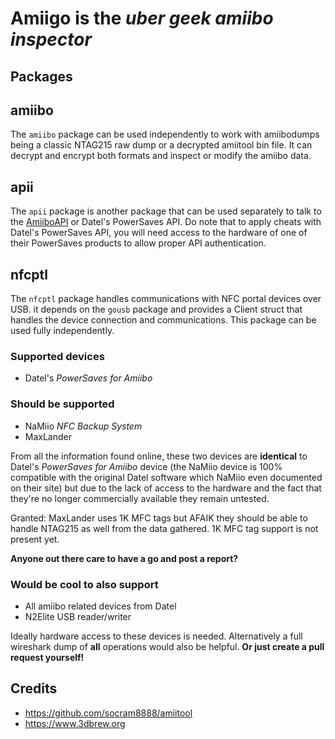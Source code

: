 # Amiigo is the _uber geek amiibo inspector_

## Packages

## amiibo
The `amiibo` package can be used independently to work with amiibodumps being a
classic NTAG215 raw dump or a decrypted amiitool bin file.
It can decrypt and encrypt both formats and inspect or modify the amiibo data.

## apii
The `apii` package is another package that can be used separately to talk to
the [AmiiboAPI](https://amiiboapi.com/) or Datel's PowerSaves API. Do note that
to apply cheats with Datel's PowerSaves API, you will need access to the
hardware of one of their PowerSaves products to allow proper API
authentication.

## nfcptl
The `nfcptl` package handles communications with NFC portal devices over USB. it
depends on the `gousb` package and provides a Client struct that handles the
device connection and communications.
This package can be used fully independently.

### Supported devices
- Datel's *PowerSaves for Amiibo*

### Should be supported
- NaMiio *NFC Backup System*
- MaxLander

From all the information found online, these two devices are **identical** to
Datel's *PowerSaves for Amiibo* device (the NaMiio device is 100% compatible
with the original Datel software which NaMiio even documented on their site)
but due to the lack of access to the hardware and the fact that they're no
longer commercially available they remain untested.

Granted: MaxLander uses 1K MFC tags but AFAIK they should be able to handle
NTAG215 as well from the data gathered. 1K MFC tag support is not present yet.

**Anyone out there care to have a go and post a report?**

### Would be cool to also support
- All amiibo related devices from Datel
- N2Elite USB reader/writer

Ideally hardware access to these devices is needed. Alternatively a full
wireshark dump of **all** operations would also be helpful.
**Or just create a pull request yourself!**

## Credits
- https://github.com/socram8888/amiitool
- https://www.3dbrew.org